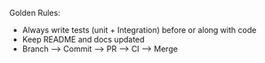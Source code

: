 Golden Rules:
- Always write tests (unit + Integration) before or along with code
- Keep README and docs updated
- Branch --> Commit --> PR --> CI --> Merge
